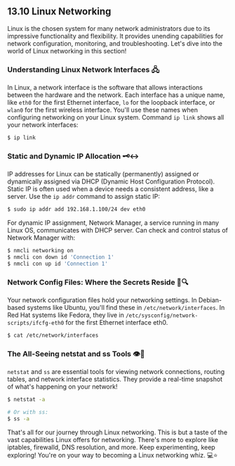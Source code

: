 ## 13.10 Linux Networking

Linux is the chosen system for many network administrators due to its impressive functionality and flexibility. It provides unending capabilities for network configuration, monitoring, and troubleshooting. Let's dive into the world of Linux networking in this section!

### Understanding Linux Network Interfaces 🖧

In Linux, a network interface is the software that allows interactions between the hardware and the network. Each interface has a unique name, like `eth0` for the first Ethernet interface, `lo` for the loopback interface, or `wlan0` for the first wireless interface. You'll use these names when configuring networking on your Linux system. Command `ip link` shows all your network interfaces:

```bash
$ ip link
```

### Static and Dynamic IP Allocation 🗝️↔️

IP addresses for Linux can be statically (permanently) assigned or dynamically assigned via DHCP (Dynamic Host Configuration Protocol). Static IP is often used when a device needs a consistent address, like a server. Use the `ip addr` command to assign static IP:

```bash
$ sudo ip addr add 192.168.1.100/24 dev eth0
```

For dynamic IP assignment, Network Manager, a service running in many Linux OS, communicates with DHCP server. Can check and control status of Network Manager with:

```bash
$ nmcli networking on
$ nmcli con down id 'Connection 1'
$ nmcli con up id 'Connection 1'
```

### Network Config Files: Where the Secrets Reside 📜🔍

Your network configuration files hold your networking settings. In Debian-based systems like Ubuntu, you'll find these in `/etc/network/interfaces`. In Red Hat systems like Fedora, they live in `/etc/sysconfig/network-scripts/ifcfg-eth0` for the first Ethernet interface eth0.

```bash
$ cat /etc/network/interfaces
```

### The All-Seeing netstat and ss Tools 👁️🔧

`netstat` and `ss` are essential tools for viewing network connections, routing tables, and network interface statistics. They provide a real-time snapshot of what's happening on your network!

```bash
$ netstat -a

# Or with ss:
$ ss -a
```

That's all for our journey through Linux networking. This is but a taste of the vast capabilities Linux offers for networking. There's more to explore like iptables, firewalld, DNS resolution, and more. Keep experimenting, keep exploring! You're on your way to becoming a Linux networking whiz. 💻⭐